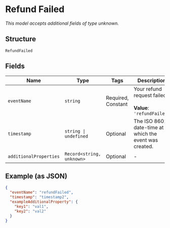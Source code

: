 
# Refund Failed

*This model accepts additional fields of type unknown.*

## Structure

`RefundFailed`

## Fields

| Name | Type | Tags | Description |
|  --- | --- | --- | --- |
| `eventName` | `string` | Required, Constant | Your refund request failed.<br><br>**Value**: `'refundFailed'` |
| `timestamp` | `string \| undefined` | Optional | The ISO 8601 date-time at which the event was created. |
| `additionalProperties` | `Record<string, unknown>` | Optional | - |

## Example (as JSON)

```json
{
  "eventName": "refundFailed",
  "timestamp": "timestamp2",
  "exampleAdditionalProperty": {
    "key1": "val1",
    "key2": "val2"
  }
}
```

